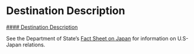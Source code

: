 # Destination Description

[#### Destination Description](javascript:void(0); "Destination Description")

See the Department of State’s [Fact Sheet on Japan](https://www.state.gov/u-s-relations-with-japan/) for information on U.S-Japan relations.